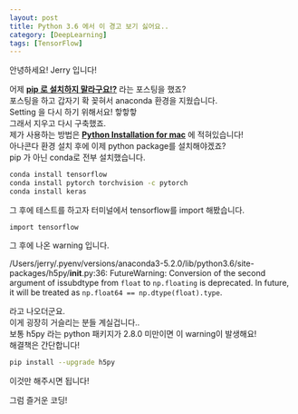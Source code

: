 ```yaml
---
layout: post
title: Python 3.6 에서 이 경고 보기 싫어요..
category: [DeepLearning]
tags: [TensorFlow]
---
```


안녕하세요! Jerry 입니다!

어제 [**pip 로 설치하지 말라구요!?**](https://kkkjerry.github.io/deep%20learning/2018/10/18/condavspip/) 라는 포스팅을 했죠?  
포스팅을 하고 갑자기 확 꽂혀서 anaconda 환경을 지웠습니다.  
Setting 을 다시 하기 위해서요! 핳핳핳  
그래서 지우고 다시 구축했죠.  
제가 사용하는 방법은 [**Python Installation for mac**](https://kkkjerry.github.io/deep%20learning/2018/09/27/python4mac/) 에 적혀있습니다!  
아나콘다 환경 설치 후에 이제 python package를 설치해야겠죠?  
pip 가 아닌 conda로 전부 설치했습니다.  

``` bash
conda install tensorflow
conda install pytorch torchvision -c pytorch
conda install keras
```
그 후에 테스트를 하고자 터미널에서 tensorflow를 import 해봤습니다.

``` python3
import tensorflow
```
 그 후에 나온 warning 입니다.

/Users/jerry/.pyenv/versions/anaconda3-5.2.0/lib/python3.6/site-packages/h5py/__init__.py:36: FutureWarning: Conversion of the second argument of issubdtype from `float` to `np.floating` is deprecated. In future, it will be treated as `np.float64 == np.dtype(float).type`.

라고 나오더군요.  
이게 굉장히 거슬리는 분들 계실겁니다..  
보통 h5py 라는 python 패키지가 2.8.0 미만이면 이 warning이 발생해요!  
해결책은 간단합니다!

``` bash
pip install --upgrade h5py
```

이것만 해주시면 됩니다!

그럼 즐거운 코딩!
